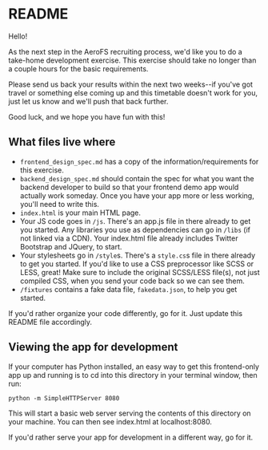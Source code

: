 # README

Hello!

As the next step in the AeroFS recruiting process, we'd like you to do a
take-home development exercise. This exercise should take no longer than a
couple hours for the basic requirements.

Please send us back your results within the next two weeks--if you've got
travel or something else coming up and this timetable doesn't work for you,
just let us know and we'll push that back further.

Good luck, and we hope you have fun with this!

## What files live where

* `frontend_design_spec.md` has a copy of the information/requirements for this
  exercise.
* `backend_design_spec.md` should contain the spec for what you want the
  backend developer to build so that your frontend demo app would actually work
  someday. Once you have your app more or less working, you'll need to write
  this.
* `index.html` is your main HTML page.
* Your JS code goes in `/js`. There's an app.js file in there already to get
  you started. Any libraries you use as dependencies can go in `/libs` (if not
  linked via a CDN). Your index.html file already includes Twitter Bootstrap
  and JQuery, to start.
* Your stylesheets go in `/style`s. There's a `style.cs`s file in there already
  to get you started. If you'd like to use a CSS preprocessor like SCSS or
  LESS, great! Make sure to include the original SCSS/LESS file(s), not just
  compiled CSS, when you send your code back so we can see them.
* `/fixtures` contains a fake data file, `fakedata.json`, to help you get
  started.

If you'd rather organize your code differently, go for it. Just update this
README file accordingly.

## Viewing the app for development

If your computer has Python installed, an easy way to get this frontend-only
app up and running is to cd into this directory in your terminal window, then
run:

    python -m SimpleHTTPServer 8080

This will start a basic web server serving the contents of this directory on
your machine. You can then see index.html at localhost:8080.

If you'd rather serve your app for development in a different way, go for it.
